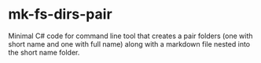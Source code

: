 # mk-fs-dirs-pair
Minimal C# code for command line tool that creates a pair folders (one with short name and one with full name) along with a markdown file nested into the short name folder.
